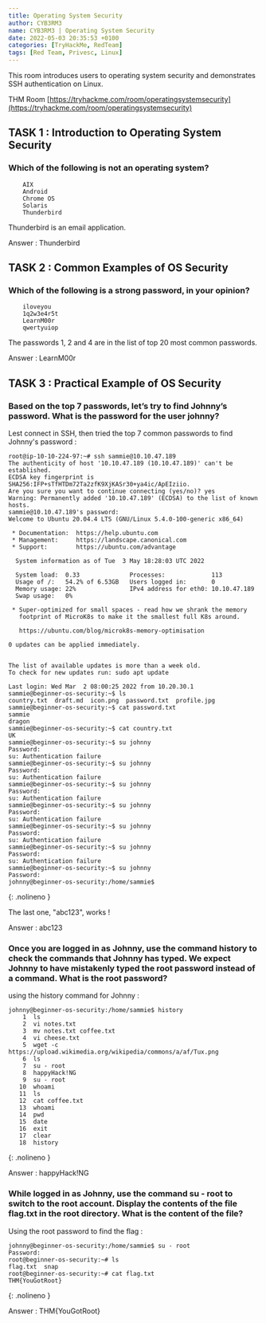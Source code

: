 ```yaml
---
title: Operating System Security
author: CYB3RM3
name: CYB3RM3 | Operating System Security
date: 2022-05-03 20:35:53 +0100
categories: [TryHackMe, RedTeam]
tags: [Red Team, Privesc, Linux]
---
```


This room introduces users to operating system security and demonstrates SSH authentication on Linux.

THM Room [https://tryhackme.com/room/operatingsystemsecurity](https://tryhackme.com/room/operatingsystemsecurity)


## TASK 1 : Introduction to Operating System Security 
### Which of the following is not an operating system?
        AIX
        Android
        Chrome OS
        Solaris
        Thunderbird

Thunderbird is an email application.

Answer : Thunderbird

## TASK 2 : Common Examples of OS Security 
### Which of the following is a strong password, in your opinion?
        iloveyou
        1q2w3e4r5t
        LearnM00r
        qwertyuiop

The passwords 1, 2 and 4 are in the list of top 20 most common passwords.

Answer : LearnM00r

## TASK 3 : Practical Example of OS Security 

### Based on the top 7 passwords, let’s try to find Johnny’s password. What is the password for the user johnny?

Lest connect in SSH, then tried the top 7 common passwords to find Johnny's password :

```console
root@ip-10-10-224-97:~# ssh sammie@10.10.47.189
The authenticity of host '10.10.47.189 (10.10.47.189)' can't be established.
ECDSA key fingerprint is SHA256:IFP+sTfHTDm72Ta2zfK9XjKASr30+ya4ic/ApEIziio.
Are you sure you want to continue connecting (yes/no)? yes
Warning: Permanently added '10.10.47.189' (ECDSA) to the list of known hosts.
sammie@10.10.47.189's password: 
Welcome to Ubuntu 20.04.4 LTS (GNU/Linux 5.4.0-100-generic x86_64)

 * Documentation:  https://help.ubuntu.com
 * Management:     https://landscape.canonical.com
 * Support:        https://ubuntu.com/advantage

  System information as of Tue  3 May 18:28:03 UTC 2022

  System load:  0.33              Processes:             113
  Usage of /:   54.2% of 6.53GB   Users logged in:       0
  Memory usage: 22%               IPv4 address for eth0: 10.10.47.189
  Swap usage:   0%

 * Super-optimized for small spaces - read how we shrank the memory
   footprint of MicroK8s to make it the smallest full K8s around.

   https://ubuntu.com/blog/microk8s-memory-optimisation

0 updates can be applied immediately.


The list of available updates is more than a week old.
To check for new updates run: sudo apt update

Last login: Wed Mar  2 08:00:25 2022 from 10.20.30.1
sammie@beginner-os-security:~$ ls
country.txt  draft.md  icon.png  password.txt  profile.jpg
sammie@beginner-os-security:~$ cat password.txt 
sammie
dragon
sammie@beginner-os-security:~$ cat country.txt 
UK
sammie@beginner-os-security:~$ su johnny
Password: 
su: Authentication failure
sammie@beginner-os-security:~$ su johnny
Password: 
su: Authentication failure
sammie@beginner-os-security:~$ su johnny
Password: 
su: Authentication failure
sammie@beginner-os-security:~$ su johnny
Password: 
su: Authentication failure
sammie@beginner-os-security:~$ su johnny
Password: 
su: Authentication failure
sammie@beginner-os-security:~$ su johnny
Password: 
su: Authentication failure
sammie@beginner-os-security:~$ su johnny
Password: 
johnny@beginner-os-security:/home/sammie$ 
```
{: .nolineno }

The last one, "abc123", works !

Answer : abc123

### Once you are logged in as Johnny, use the command history to check the commands that Johnny has typed. We expect Johnny to have mistakenly typed the root password instead of a command. What is the root password?

using the history command for Johnny :

```console
johnny@beginner-os-security:/home/sammie$ history
    1  ls
    2  vi notes.txt
    3  mv notes.txt coffee.txt
    4  vi cheese.txt
    5  wget -c https://upload.wikimedia.org/wikipedia/commons/a/af/Tux.png
    6  ls
    7  su - root
    8  happyHack!NG
    9  su - root
   10  whoami
   11  ls
   12  cat coffee.txt 
   13  whoami
   14  pwd
   15  date
   16  exit
   17  clear
   18  history
```
{: .nolineno }

Answer : happyHack!NG

### While logged in as Johnny, use the command su - root to switch to the root account. Display the contents of the file flag.txt in the root directory. What is the content of the file?

Using the root password to find the flag :

```console
johnny@beginner-os-security:/home/sammie$ su - root
Password: 
root@beginner-os-security:~# ls
flag.txt  snap
root@beginner-os-security:~# cat flag.txt 
THM{YouGotRoot}
```
{: .nolineno }

Answer : THM{YouGotRoot}